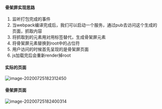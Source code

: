 #### 骨架屏实现思路

1. 监听打包完成的事件
2. 当webpack编译完成后，我们可以启动一个服务，通过pub去访问这个生成的页面，抓取内容
3. 将抓取到的元素用对用标签替代，生成骨架屏元素
4. 将骨架屏元素替换到root中的占位符
5. 用户访问的时候首先呈现的是骨架屏页面
6. js加载完后会重新render掉root

#### 实际的页面

![image-20200725182312450](https://tva1.sinaimg.cn/large/007S8ZIlgy1gh3e41lpovj30p60oegsg.jpg)

#### 骨架屏页面

![image-20200725182400314](https://tva1.sinaimg.cn/large/007S8ZIlgy1gh3e4v54uzj30ry0tgmxk.jpg)
